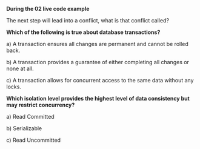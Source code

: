 **During the 02 live code example**

The next step will lead into a conflict, what is that conflict called?


**Which of the following is true about database transactions?**

a) A transaction ensures all changes are permanent and cannot be rolled back.

b) A transaction provides a guarantee of either completing all changes or none at all.

c) A transaction allows for concurrent access to the same data without any locks.




**Which isolation level provides the highest level of data consistency but may restrict concurrency?**

a) Read Committed

b) Serializable

c) Read Uncommitted